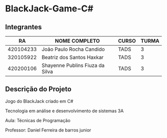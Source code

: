 # BlackJack-Game-C#

## Integrantes
| RA   | NOME COMPLETO | CURSO | TURMA |
|------|---------------|-------|-------|
| 420104233  |  João Paulo Rocha Candido         | TADS  | 3 |
| 320105922  | Beatriz dos Santos Haxkar         | TADS  | 3 | 
| 420200106  |  Shayenne Publins Fiuza da Silva  | TADS  | 3 |

## Descrição do Projeto 
Jogo do BlackJack criado em C#  

Tecnologia em análise e desenvolvimento de sistemas 3A

Aula: Técnicas de Programação 

Professor: Daniel Ferreira de barros junior
